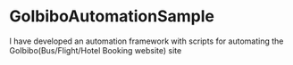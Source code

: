 # GoIbiboAutomationSample
I have developed an automation framework with scripts for automating the GoIbibo(Bus/Flight/Hotel Booking website) site
